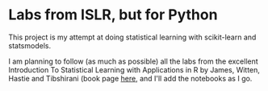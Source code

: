# Labs from ISLR, but for Python

This project is my attempt at doing statistical learning with scikit-learn and statsmodels.

I am planning to follow (as much as possible) all the labs from the excellent Introduction To Statistical Learning with Applications in R by James, Witten, Hastie and Tibshirani (book page [here](http://faculty.marshall.usc.edu/gareth-james/ISL/index.html), and I'll add the notebooks as I go.
